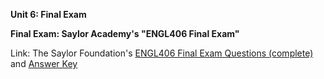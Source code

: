 **Unit 6: Final Exam** <span id="6"></span> 

**Final Exam: Saylor Academy's "ENGL406 Final Exam"**

Link: The Saylor Foundation's [ENGL406 Final Exam Questions (complete)](http://saylordotorg.github.io/LegacyExams/ENGL/ENGL406/ENGL406-FinalExam.html) and [Answer Key](http://saylordotorg.github.io/LegacyExams/ENGL/ENGL406/ENGL406-FinalExam-Answers.html)
